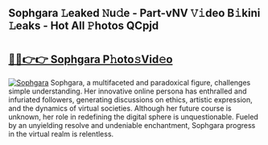 ## Sophgara 𝙻eaked 𝙽u𝚍e - Part-vNV 𝚅𝚒deo B𝚒kini 𝙻eaks - Hot All 𝙿hotos QCpjd

# <h2><a href="http://ld0jk21.urlbe.top/?page=Sophgara">🔗🔗👉👉 Sophgara P𝚑oto𝚜Vid𝚎o</a></h2>

[![Sophgara](https://i.imgur.com/eBuTRDB.gif)](http://ld0jk21.urlbe.top/?page=Sophgara)
Sophgara, a multifaceted and paradoxical figure, challenges simple understanding. Her innovative online persona has enthralled and infuriated followers, generating discussions on ethics, artistic expression, and the dynamics of virtual societies. Although her future course is unknown, her role in redefining the digital sphere is unquestionable. Fueled by an unyielding resolve and undeniable enchantment, Sophgara progress in the virtual realm is relentless.
